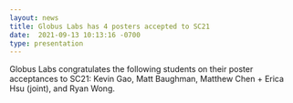 ```yaml
---
layout: news
title: Globus Labs has 4 posters accepted to SC21
date:  2021-09-13 10:13:16 -0700
type: presentation
---
```


Globus Labs congratulates the following students on their poster acceptances to SC21: Kevin Gao, Matt Baughman, Matthew Chen + Erica Hsu (joint), and Ryan Wong. 